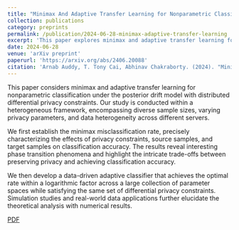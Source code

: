```yaml
---
title: "Minimax And Adaptive Transfer Learning for Nonparametric Classification under Distributed Differential Privacy Constraints"
collection: publications
category: preprints
permalink: /publication/2024-06-28-minimax-adaptive-transfer-learning
excerpt: 'This paper explores minimax and adaptive transfer learning for nonparametric classification under distributed differential privacy constraints, focusing on the posterior drift model.'
date: 2024-06-28
venue: 'arXiv preprint'
paperurl: 'https://arxiv.org/abs/2406.20088'
citation: 'Arnab Auddy, T. Tony Cai, Abhinav Chakraborty. (2024). "Minimax And Adaptive Transfer Learning for Nonparametric Classification under Distributed Differential Privacy Constraints." <i>arXiv preprint arXiv:2406.20088</i>.'
---
```


This paper considers minimax and adaptive transfer learning for nonparametric classification under the posterior drift model with distributed differential privacy constraints. Our study is conducted within a heterogeneous framework, encompassing diverse sample sizes, varying privacy parameters, and data heterogeneity across different servers.

We first establish the minimax misclassification rate, precisely characterizing the effects of privacy constraints, source samples, and target samples on classification accuracy. The results reveal interesting phase transition phenomena and highlight the intricate trade-offs between preserving privacy and achieving classification accuracy.

We then develop a data-driven adaptive classifier that achieves the optimal rate within a logarithmic factor across a large collection of parameter spaces while satisfying the same set of differential privacy constraints. Simulation studies and real-world data applications further elucidate the theoretical analysis with numerical results.

[PDF](https://arxiv.org/abs/2406.20088)
